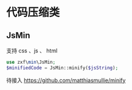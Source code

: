 # 代码压缩类

## JsMin
支持 css 、js 、 html

``` php
use zxf\min\JsMin;
$minifiedCode = JsMin::minify($jsString);
```

待接入 https://github.com/matthiasmullie/minify